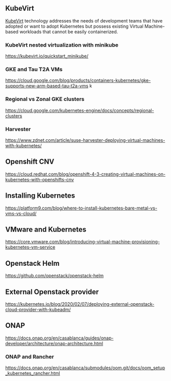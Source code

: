 
## KubeVirt

[KubeVirt](  https://kubevirt.io/ ) technology addresses the needs of development teams that have adopted or want to adopt Kubernetes but possess existing Virtual Machine-based workloads that cannot be easily containerized.

### KubeVirt nested virtualization with minikube

https://kubevirt.io/quickstart_minikube/

### GKE and Tau T2A VMs

https://cloud.google.com/blog/products/containers-kubernetes/gke-supports-new-arm-based-tau-t2a-vms
k

### Regional vs Zonal GKE clusters
https://cloud.google.com/kubernetes-engine/docs/concepts/regional-clusters

### Harvester

https://www.zdnet.com/article/suse-harvester-deploying-virtual-machines-with-kubernetes/

## Openshift CNV

https://cloud.redhat.com/blog/openshift-4-3-creating-virtual-machines-on-kubernetes-with-openshifts-cnv


## Installing Kubernetes


https://platform9.com/blog/where-to-install-kubernetes-bare-metal-vs-vms-vs-cloud/


## VMware and Kubernetes


https://core.vmware.com/blog/introducing-virtual-machine-provisioning-kubernetes-vm-service


## Openstack Helm


https://github.com/openstack/openstack-helm

## External Openstack provider

https://kubernetes.io/blog/2020/02/07/deploying-external-openstack-cloud-provider-with-kubeadm/

## ONAP


https://docs.onap.org/en/casablanca/guides/onap-developer/architecture/onap-architecture.html

### ONAP and Rancher

https://docs.onap.org/en/casablanca/submodules/oom.git/docs/oom_setup_kubernetes_rancher.html

